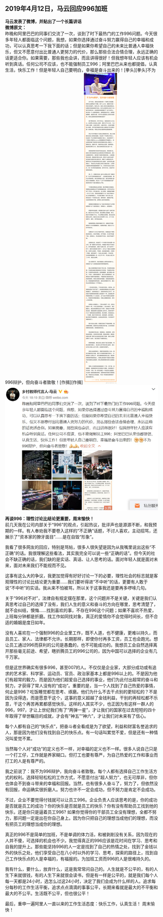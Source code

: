 ## 2019年4月12日，马云回应996加班
**马云发表了微博，并贴出了一个长篇讲话**   
**微博原文：**  
昨晚和阿里巴巴的同事们交流了一次，谈到了时下最热门的工作996问题。今天很多年轻人都面临这个问题，我想，如果你选择通过奋斗努力赢得自己的幸福和成功，可以认真思考一下我下面的话；但是如果你希望自己的未来比普通人幸福快乐，但又不愿意付出比普通人更努力的代价，那么那些合法合情合理，永远正确的话更适合你。如果需要，那些我也会讲，而且讲得很好！但我想年轻人应该有机会听到真话。任何公司不应该，也不能强制员工996；阿里巴巴从来也都提倡，认真生活，快乐工作！但是年轻人自己要明白，幸福是奋斗出来的！[拳头][拳头]不为996辩护，但向奋斗者致敬！[作揖][作揖]
![不为996辩护，但向奋斗者致敬](https://github.com/ManifoldCore/Last-Struggle/blob/master/data/%E9%A9%AC%E4%BA%91-%E4%B8%8D%E4%B8%BA996%E8%BE%A9%E6%8A%A4%EF%BC%8C%E4%BD%86%E5%90%91%E5%A5%8B%E6%96%97%E8%80%85%E8%87%B4%E6%95%AC.jpg?raw=true)
![马云微博截图](https://github.com/ManifoldCore/Last-Struggle/blob/master/data/%E9%A9%AC%E4%BA%91%E8%B0%88996%E5%BE%AE%E5%8D%9A%E6%88%AA%E5%9B%BE.jpg?raw=true)

**再谈996：理性讨论比结论更重要，周末愉快！**  
前几天我在公司内部关于“996”的观点，引起热议，批评声也是源源不断，和我预期的一样。有人奉劝我不要卷入这样的“不正确”话题，不讨人喜欢，主动招骂，还展示了“资本家的獠牙面目”……是在自毁“形象”。

我看了很多网友的回应，特别是骂帖，很多人很失望是因为从我嘴里说出这些“不正确”的话。我很理解这些看法，其实我完全可以说一些“正确的话”。但今天的社会不缺正确的话，我们缺的是实话、真话、让人思考的话。面对年轻人就是面对未来，面对未来我们不能视而不见。

这事有这么大的争议，我更加觉得有好好讨论一下的必要，理性社会的标志就是客观理性的讨论比结论更为重要……我们要听得进“不中听”的话，更要有人敢于说“不中听”的实话。我从来不怕被骂，所以关于这事我还是要再多啰嗦几句。

关于“996对不对”，法律自有规定摆在那里，这个问题并不是关键，关键是我们认真思考过自己的选择了没有，我们人生的意义和奋斗的方向在哪里，思考清楚了，就不会纠结，懊悔……找到喜欢的事，不存在996这个问题；如果不喜欢不热爱，上班每分钟都是折磨。找工作如同找对象，真正的爱情你不会觉得时间长，但不合适的婚姻是度日如年。

没有人喜欢在一个强制996的企业里工作，既不人道，也不健康，更难以持久，而且员工、家人、法律都不允许。长期那样，即使你付再多工资，员工也会跑光。想让员工通过996而获利的公司是愚蠢的，也不可能成功的。我想员工会自然选择离开那些毫无前途、希望，瞎折腾员工的996公司的，因为中国可以选择的企业有几千万家。

但是这世界确实有很多996，甚至007的人。不仅仅是企业家，大部分成功或有追求的艺术家、科学家、运动员、官员、政治家基本上都是996以上的。不是因为他们有超常的毅力，而是因为他们超爱自己选择的事业，他们为此付出超常的奋斗和努力，才获得了常人没有的“成功”。重要的是，当一个人找到了自己热爱的事情，何止是996？吃饭睡觉都在思考、琢磨。他们为什么不去干点别的更轻松的？不是因为没得选，而是愿意干这个，这事的意义超越了金钱利益，干别的再轻松都不乐意，干这个再苦再累都感觉快乐。这样的人其实不少，也正因为有这样一群人的996，997，才让上世纪我们有了“两弹一星”，才让我们的国家在过去短短的四十年取得了举世瞩目的成就，才会有“神五”“神六”，才让我们对未来有了信心。

每个人都有自己的“快乐点”，把奋斗者全看成是为了欲望，利益和财富名誉追求的人，那是因为他们没有找到自己的快乐点。有一句话叫累觉不爱，但是还有一种情况叫爱觉不累。

当然每个人对“成功”的定义也不一样，对幸福的定义也不一样。很多人说自己只是一个打工仔，工作就是养家糊口。但打工也要有尊严，为自己热爱的工作和事业而打工的人是有尊严的。

我之前说了：我不为996辩护，我向奋斗者致敬。每个人都有选择自己工作生活方式的权利。选择轻轻松松的工作方式，不愿意付出“超人努力”，也无可厚非，但你也体会不到奋斗带来的幸福和回报。当然，也有很多人奋斗了，努力了，但依然没有回报，命运确实很折磨人。努力也许不一定会成功，但不努力是肯定不会成功。

不过，企业不要觉得付钱就可以让员工996。企业负责人应该思考的是，你的成功是否就是员工的成功？你的快乐是否就是员工的快乐？你有没有帮助员工找到他的快乐，还是你只是逼着员工996? 如果你觉得你的干部员工全没有理想，全都不努力，那问题一定是出在你自己身上。因为你只把自己的理想当成他们的理想，而没有把员工的理想当成你的理想。

真正的996不是简单的加班，不是单调的体力活，和被剥削没有关系，因为现在的人并不傻，可选择的机会也不少。我觉得真正的996应该是花时间在学习、思考和自我的提升上。那些能坚持996的人一定是找到了自己的热情之处，找到了金钱以外的快乐之处，他们享受自己在八小时以外的学习、思考，探索的路径上，找到自己工作快乐点的人是幸福的，有福报的。为加班工资而996的人是很难持久的。

我有什么，要什么，放弃什么，这是我常常问自己的。人生就是不公平的，有的人生下来就很钱，有的人生下来就很会读书，但是有一样是公平的，就是我们每个人每一天都是24小时，选怎么过这24小时，决定了我们会成为什么样的人。追求每分每秒的工作生活平衡，追求点点滴滴的事事公平，长期来看就是最大的不平衡和最大的不公平。生活既不公平，但也很公平！

最后，重申一遍阿里人一直以来的工作生活态度：快乐工作，认真生活！
周末愉快！